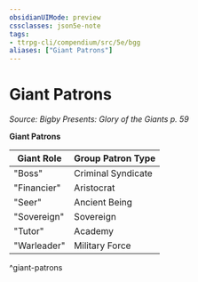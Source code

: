 ```yaml
---
obsidianUIMode: preview
cssclasses: json5e-note
tags:
- ttrpg-cli/compendium/src/5e/bgg
aliases: ["Giant Patrons"]
---
```

# Giant Patrons
*Source: Bigby Presents: Glory of the Giants p. 59* 

**Giant Patrons**

| Giant Role | Group Patron Type |
|------------|-------------------|
| "Boss" | Criminal Syndicate |
| "Financier" | Aristocrat |
| "Seer" | Ancient Being |
| "Sovereign" | Sovereign |
| "Tutor" | Academy |
| "Warleader" | Military Force |
^giant-patrons